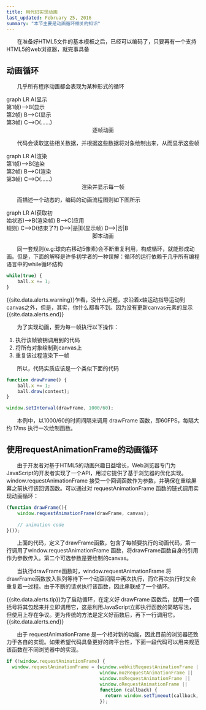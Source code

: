 ```yaml
---
title: 用代码实现动画
last_updated: February 25, 2016
summary: "本节主要是动画循环相关的知识"
---
```


<link rel="stylesheet" type="text/css" href="http://cdn.bootcss.com/mermaid/0.5.8/mermaid.min.css">
<link rel="stylesheet" type="text/css" href="http://cdn.bootcss.com/mermaid/0.5.8/mermaid.forest.min.css">
<script type="text/javascript" src="http://cdn.bootcss.com/mermaid/0.5.8/mermaid.min.js"></script>
<script>mermaid.initialize({startOnLoad:true});</script>

&#160; &#160; &#160; &#160;在准备好HTML5文件的基本模板之后，已经可以编码了，只要再有一个支持HTML5的web浏览器，就完事具备

## 动画循环

&#160; &#160; &#160; &#160;几乎所有程序动画都会表现为某种形式的循环

<div class="mermaid">
	graph LR
		A(显示<br>第1帧)-->B(显示<br>第2帧)
		B-->C(显示<br>第3帧)
		C-->D(......)
</div>

<center>逐帧动画</center>

&#160; &#160; &#160; &#160;代码会读取这些相关数据，并根据这些数据将对象绘制出来，从而显示这些帧

<div class="mermaid">
	graph LR
		A(渲染<br>第1帧)-->B(渲染<br>第2帧)
		B-->C(渲染<br>第3帧)
		C-->D(......)
</div>

<center>渲染并显示每一帧</center>

&#160; &#160; &#160; &#160;而描述一个动态的，编码的动画流程图则如下图所示

<div class="mermaid">
	graph LR
		A(获取初<br>始状态)-->B(渲染帧)
		B-->C(应用<br>规则)
		C-->D(结束了?)
		D-->|是|E(显示帧)
		D-->|否|B
</div>

<center>脚本动画</center>

&#160; &#160; &#160; &#160;同一套规则(e.g:球向右移动5像素)会不断重复利用，构成循环，就能形成动画。但是，下面的解释是许多初学者的一种误解：循环的运行依赖于几乎所有编程语言中的while循环结构

```javascript
while(true) {
	ball.x += 1;
}
```
{{site.data.alerts.warning}}乍看，没什么问题，求沿着x轴运动指导运动到canvas之外，但是，其实，你什么都看不到。因为没有更新canvas元素的显示{{site.data.alerts.end}}

&#160; &#160; &#160; &#160;为了实现动画，要为每一帧执行以下操作：

1. 执行该帧锁钥调用到的代码
2. 将所有对象绘制到canvas上
3. 重复该过程渲染下一帧

&#160; &#160; &#160; &#160;所以，代码实质应该是一个类似下面的代码

```javascript
function drawFrame() {
	ball.x += 1;
	ball.draw(context);
}

window.setInterval(drawFrame, 1000/60);
```

&#160; &#160; &#160; &#160;本例中，以1000/60的时间间隔来调用 drawFrame 函数，即60FPS，每隔大约 17ms 执行一次绘制函数。

## 使用requestAnimationFrame的动画循环

&#160; &#160; &#160; &#160;由于开发者对基于HTML5的动画兴趣日益增长，Web浏览器专门为JavaScript的开发者实现了一个API，用过它提供了基于浏览器的优化实现。 window.requestAnimationFrame 接受一个回调函数作为参数，并确保在重绘屏幕之前执行该回调函数。可以通过对 requestAnimationFrame 函数的链式调用实现动画循环：

```javascript
(function drawFrame(){
	window.requestAnimationFrame(drawFrame, canvas);
	
	// animation code
}());
```

&#160; &#160; &#160; &#160;上面的代码，定义了drawFrame函数，包含了每帧要执行的动画代码，第一行调用了window.requestAnimationFrame 函数，将drawFrame函数自身的引用作为参数传入。第二个可选参数是要绘制的canvas。

&#160; &#160; &#160; &#160;当执行drawFrame函数时，window.requestAnimationFrame 将drawFrame函数放入队列等待下一个动画间隔中再次执行，而它再次执行时又会重复着一过程。由于不断的请求执行该函数，因此串联成了一个循环。

{{site.data.alerts.tip}}为了启动循环，在定义好 drawFrame 函数后，就用一个圆括号将其包起来并立即调用它，这是利用JavaScript立即执行函数的简略写法，但使用上存在争议。更为传统的方法是定义好函数后，再下一行调用它。{{site.data.alerts.end}}

&#160; &#160; &#160; &#160;由于 requestAnimationFrame 是一个相对新的功能，因此目前的浏览器还致力于各自的实现。如果希望代码具备更好的跨平台性，下面一段代码可以用来规范该函数在不同浏览器中的实现。

```javascript
if (!window.requestAnimationFrame) {
  window.requestAnimationFrame = (window.webkitRequestAnimationFrame ||
                                  window.mozRequestAnimationFrame ||
                                  window.msRequestAnimationFrame ||
                                  window.oRequestAnimationFrame ||
                                  function (callback) {
                                    return window.setTimeout(callback, 17 /*~ 1000/60*/);
                                  });
```

